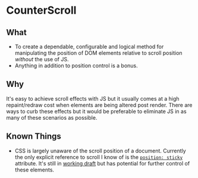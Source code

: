 # CounterScroll

## What

* To create a dependable, configurable and logical method for manipulating the position of DOM elements relative to scroll position *without* the use of JS.
* Anything in addition to position control is a bonus.

## Why

It's easy to achieve scroll effects with JS but it usually comes at a high repaint/redraw cost when elements are being altered post render. There are ways to curb these effects but it would be preferable to eliminate JS in as many of these scenarios as possible.

## Known Things

* CSS is largely unaware of the scroll position of a document. Currently the only explicit reference to scroll I know of is the [`position: sticky`](https://developer.mozilla.org/en-US/docs/Web/CSS/position#Sticky_positioning) attribute.  It's still in [working draft](http://dev.w3.org/csswg/css-position-3/#position-property) but has potential for further control of these elements.



